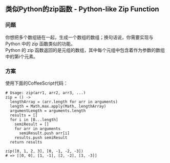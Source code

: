 ## 类似Python的zip函数 - Python-like Zip Function
### 问题
你想把多个数组链在一起，生成一个数组的数组；换句话说，你需要实现与 Python 中的 zip 函数类似的功能。  
Python 的 zip 函数返回的是元组的数组，其中每个元组中包含着作为参数的数组中的第i个元素。
### 方案
使用下面的CoffeeScript代码：
```
# Usage: zip(arr1, arr2, arr3, ...)
zip = () ->
  lengthArray = (arr.length for arr in arguments)
  length = Math.max.apply(Math, lengthArray)
  argumentLength = arguments.length
  results = []
  for i in [0...length]
    semiResult = []
    for arr in arguments
      semiResult.push arr[i]
    results.push semiResult
  return results

zip([0, 1, 2, 3], [0, -1, -2, -3])
# => [[0, 0], [1, -1], [2, -2], [3, -3]]
```

